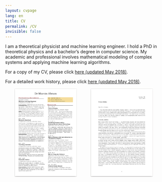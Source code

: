 ```yaml
---
layout: cvpage
lang: en
title: CV
permalink: /CV
invisible: false
---
```


I am a theoretical physicist and machine learning engineer. I hold a PhD in theoretical physics and a bachelor’s degree in computer science. My academic and professional involves mathematical modeling of complex systems and applying machine learning algorithms.


For a copy of my CV, please click [here (updated May 2018)](/assets/abram_cv.pdf).

For a detailed work history,
please click [here (updated May 2018)](/assets/abram_cover_letter.pdf).

<center>
<a href="/assets/abram_cv.pdf" rel="Abram CV" style="text-decoration: none">
    <img src="/assets/cv_teaser.png" width="200" hspace="20"/>
</a>
<a href="/assets/abram_cover_letter.pdf" rel="Abram cover letter" style="text-decoration: none">
    <img src="/assets/cover_letter_teaser.png" width="200" hspace="20"/>
</a>
</center>

